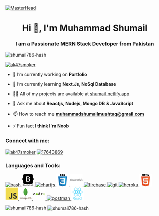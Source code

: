 [![MasterHead](https://i.postimg.cc/Wpq39Wd1/Twitter-Header-1500x500-px-1.jpg)](https://github.com/shumail786-hash)
<h1 align="center">Hi 👋, I'm Muhammad Shumail</h1>
<h3 align="center">I am a Passionate MERN Stack Developer from Pakistan</h3>

<p align="left"> <img src="https://komarev.com/ghpvc/?username=shumail786-hash&label=Profile%20views&color=0e75b6&style=flat" alt="shumail786-hash" /> </p>

<p align="left"> <a href="https://twitter.com/ak47smoker" target="blank"><img src="https://img.shields.io/twitter/follow/ak47smoker?logo=twitter&style=for-the-badge" alt="ak47smoker" /></a> </p>

- 🔭 I’m currently working on **Portfolio**

- 🌱 I’m currently learning **Next.Js, NoSql Database**

- 👨‍💻 All of my projects are available at [shumail.netlify.app](shumail.netlify.app)

- 💬 Ask me about **Reactjs, Nodejs, Mongo DB & JavaScript**

- 📫 How to reach me **muhammadshumailmushtaq@gmail.com**

- ⚡ Fun fact **I think I'm Noob**

<h3 align="left">Connect with me:</h3>
<p align="left">
<a href="https://twitter.com/ak47smoker" target="blank"><img align="center" src="https://raw.githubusercontent.com/rahuldkjain/github-profile-readme-generator/master/src/images/icons/Social/twitter.svg" alt="ak47smoker" height="30" width="40" /></a>
<a href="https://stackoverflow.com/users/17643869" target="blank"><img align="center" src="https://raw.githubusercontent.com/rahuldkjain/github-profile-readme-generator/master/src/images/icons/Social/stack-overflow.svg" alt="17643869" height="30" width="40" /></a>
</p>

<h3 align="left">Languages and Tools:</h3>
<p align="left"> <a href="https://www.gnu.org/software/bash/" target="_blank" rel="noreferrer"> <img src="https://www.vectorlogo.zone/logos/gnu_bash/gnu_bash-icon.svg" alt="bash" width="40" height="40"/> </a> <a href="https://getbootstrap.com" target="_blank" rel="noreferrer"> <img src="https://raw.githubusercontent.com/devicons/devicon/master/icons/bootstrap/bootstrap-plain-wordmark.svg" alt="bootstrap" width="40" height="40"/> </a> <a href="https://www.chartjs.org" target="_blank" rel="noreferrer"> <img src="https://www.chartjs.org/media/logo-title.svg" alt="chartjs" width="40" height="40"/> </a> <a href="https://www.w3schools.com/css/" target="_blank" rel="noreferrer"> <img src="https://raw.githubusercontent.com/devicons/devicon/master/icons/css3/css3-original-wordmark.svg" alt="css3" width="40" height="40"/> </a> <a href="https://expressjs.com" target="_blank" rel="noreferrer"> <img src="https://raw.githubusercontent.com/devicons/devicon/master/icons/express/express-original-wordmark.svg" alt="express" width="40" height="40"/> </a> <a href="https://firebase.google.com/" target="_blank" rel="noreferrer"> <img src="https://www.vectorlogo.zone/logos/firebase/firebase-icon.svg" alt="firebase" width="40" height="40"/> </a> <a href="https://git-scm.com/" target="_blank" rel="noreferrer"> <img src="https://www.vectorlogo.zone/logos/git-scm/git-scm-icon.svg" alt="git" width="40" height="40"/> </a> <a href="https://heroku.com" target="_blank" rel="noreferrer"> <img src="https://www.vectorlogo.zone/logos/heroku/heroku-icon.svg" alt="heroku" width="40" height="40"/> </a> <a href="https://www.w3.org/html/" target="_blank" rel="noreferrer"> <img src="https://raw.githubusercontent.com/devicons/devicon/master/icons/html5/html5-original-wordmark.svg" alt="html5" width="40" height="40"/> </a> <a href="https://developer.mozilla.org/en-US/docs/Web/JavaScript" target="_blank" rel="noreferrer"> <img src="https://raw.githubusercontent.com/devicons/devicon/master/icons/javascript/javascript-original.svg" alt="javascript" width="40" height="40"/> </a> <a href="https://www.mongodb.com/" target="_blank" rel="noreferrer"> <img src="https://raw.githubusercontent.com/devicons/devicon/master/icons/mongodb/mongodb-original-wordmark.svg" alt="mongodb" width="40" height="40"/> </a> <a href="https://nodejs.org" target="_blank" rel="noreferrer"> <img src="https://raw.githubusercontent.com/devicons/devicon/master/icons/nodejs/nodejs-original-wordmark.svg" alt="nodejs" width="40" height="40"/> </a> <a href="https://postman.com" target="_blank" rel="noreferrer"> <img src="https://www.vectorlogo.zone/logos/getpostman/getpostman-icon.svg" alt="postman" width="40" height="40"/> </a> <a href="https://reactjs.org/" target="_blank" rel="noreferrer"> <img src="https://raw.githubusercontent.com/devicons/devicon/master/icons/react/react-original-wordmark.svg" alt="react" width="40" height="40"/> </a> </p>

<p><img align="left" src="https://github-readme-stats.vercel.app/api/top-langs?username=shumail786-hash&show_icons=true&locale=en&layout=compact" alt="shumail786-hash" /></p>

<p>&nbsp;<img align="center" src="https://github-readme-stats.vercel.app/api?username=shumail786-hash&show_icons=true&locale=en" alt="shumail786-hash" /></p>
